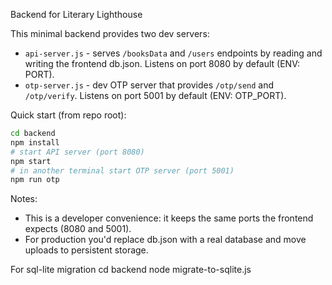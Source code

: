 Backend for Literary Lighthouse

This minimal backend provides two dev servers:

- `api-server.js` - serves `/booksData` and `/users` endpoints by reading and writing the frontend db.json. Listens on port 8080 by default (ENV: PORT).
- `otp-server.js` - dev OTP server that provides `/otp/send` and `/otp/verify`. Listens on port 5001 by default (ENV: OTP_PORT).

Quick start (from repo root):

```bash
cd backend
npm install
# start API server (port 8080)
npm start
# in another terminal start OTP server (port 5001)
npm run otp
```

Notes:
- This is a developer convenience: it keeps the same ports the frontend expects (8080 and 5001).
- For production you'd replace db.json with a real database and move uploads to persistent storage.

For sql-lite migration
cd backend
node migrate-to-sqlite.js